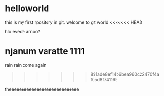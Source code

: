 # helloworld
this is my first rpository in git.
welcome to git world
<<<<<<< HEAD

hlo evede arnoo?



njanum varatte 1111
=======
rain rain come again
>>>>>>> 891ade8ef14b6bea960c22470f4af05d8f741169



theeeeeeeeeeeeeeeeeeeeeeeeeeee
